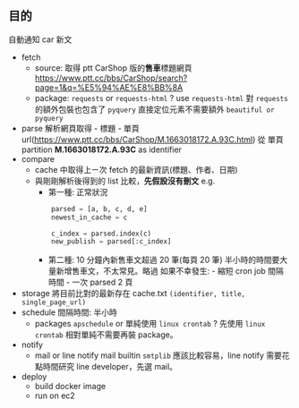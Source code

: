 ## 目的
自動通知 car 新文

- fetch
    - source: 
        取得 ptt CarShop 版的**售車**標題網頁
        https://www.ptt.cc/bbs/CarShop/search?page=1&q=%E5%94%AE%E8%BB%8A
    - package:
        `requests` or `requests-html` ?
        use `requests-html` 對 `requests` 的額外包裝也包含了 `pyquery`
        直接定位元素不需要額外 `beautiful or pyquery`
- parse
    解析網頁取得
        - 標題
        - 單頁 url(https://www.ptt.cc/bbs/CarShop/M.1663018172.A.93C.html)
            從 單頁 partition **M.1663018172.A.93C** as identifier
- compare
    - cache 中取得上ㄧ次 fetch 的最新資訊(標題、作者、日期)
    - 與剛剛解析後得到的 list 比較，**先假設沒有刪文**
        e.g.
        - 第一種: 正常狀況
        ```python
            parsed = [a, b, c, d, e]
            newest_in_cache = c

            c_index = parsed.index(c)
            new_publish = parsed[:c_index]
        ```
        - 第二種: 10 分鐘內新售車文超過 20 筆(每頁 20 筆)
            半小時的時間要大量新增售車文，不太常見。略過
            如果不幸發生:
                 - 縮短 cron job 間隔時間
                 - 一次 parsed 2 頁
- storage
    將目前比對的最新存在 cache.txt
    `(identifier, title, single_page_url)`
- schedule
    間隔時間: 半小時
    - packages
        `apschedule` or 單純使用 `linux crontab` ?
        先使用 `linux crontab` 相對單純不需要再裝 package。
- notify
    - mail or line notify
        mail builtin `smtplib` 應該比較容易，line notify 需要花點時間研究 line developer，先選 mail。
- deploy
    - build docker image
    - run on ec2 
